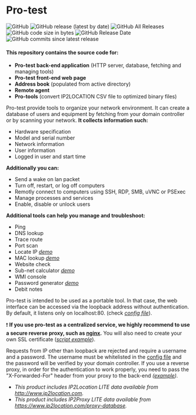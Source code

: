 # Pro-test

![GitHub](https://img.shields.io/github/license/veniware/openprotest)
![GitHub release (latest by date)](https://img.shields.io/github/v/release/veniware/openprotest)
![GitHub All Releases](https://img.shields.io/github/downloads/veniware/openprotest/total)
![GitHub code size in bytes](https://img.shields.io/github/languages/code-size/veniware/openprotest)
![GitHub Release Date](https://img.shields.io/github/release-date/veniware/openprotest)
![GitHub commits since latest release](https://img.shields.io/github/commits-since/veniware/openprotest/latest)


#### This repository contains the source code for:
  * **Pro-test back-end application** (HTTP server, database, fetching and managing tools)
  * **Pro-test front-end web page**
  * **Address book** (populated from active directory)
  * **Remote agent**
  * **Pro-tools** (convert IP2LOCATION CSV file to optimized binary files)

Pro-test provide tools to organize your network environment. It can create a database of users and equipment by fetching from your domain controller or by scanning your network.
**It collects information such:**
  * Hardware specification
  * Model and serial number
  * Network information
  * User information
  * Logged in user and start time

**Additionally you can:**
  * Send a wake on lan packet
  * Turn off, restart, or log off computers
  * Remotly connect to computers using SSH, RDP, SMB, uVNC or PSExec
  * Manage processes and services
  * Enable, disable or unlock users

**Additional tools can help you manage and troubleshoot:**
  * Ping
  * DNS lookup
  * Trace route
  * Port scan
  * Locate IP  *[demo](https://veniware.github.io/#locateip)*
  * MAC lookup  *[demo](https://veniware.github.io/#maclookup)*
  * Website check
  * Sub-net calculator  *[demo](https://veniware.github.io/#netcalc)*
  * WMI console
  * Password generator  *[demo](https://veniware.github.io/#passgen)*
  * Debit notes

Pro-test is intended to be used as a portable tool. In that case, the web interface can be accessed via the loopback address without authentication.
By default, it listens only on localhost:80. (check *[config file](https://github.com/veniware/OpenProtest/blob/master/OpenProtest/bin/config.txt)*).

:exclamation: **If you use pro-test as a centralized service, we highly recommend to use a secure reverse proxy, such as [nginx](http://nginx.org/en/download.html).**
You will also need to create your own SSL certificate (*[script example](https://github.com/veniware/OpenProtest/blob/master/Tools%20and%20Docs/generate_ssl.bat)*).

Requests from IP other than loopback are rejected and require a username and a password.
The username must be whitelisted in the [config file](https://github.com/veniware/OpenProtest/blob/master/OpenProtest/bin/config.txt) and the password will be verified by your domain controller.
If you use a reverse proxy, in order for the authentication to work properly, you need to pass the "X-Forwarded-For" header from your proxy to the back-end *([example](https://github.com/veniware/OpenProtest/blob/master/Tools%20and%20Docs/nginx.conf)).*


* *This product includes IP2Location LITE data available from http://www.ip2location.com.*
* *This product includes IP2Proxy LITE data available from https://www.ip2location.com/proxy-database.*
